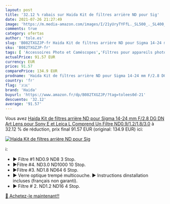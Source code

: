 ```yaml
---
layout: post
title: '32.12 % rabais sur Haida Kit de filtres arrière ND pour Sig'
date: 2021-07-26 21:27:49
image: 'https://m.media-amazon.com/images/I/21yUryTYFfL._SL500_._SL400_.jpg'
comments: true
category: ofertas
author: 'tole.es'
slug: 'B082TXGZJP-fr Haida Kit de filtres arrière ND pour Sigma 14-24 mm F/2.8...'
sku: 'B082TXGZJP-fr'
tags: [ 'Accessoires Photo et Caméscopes','Filtres pour appareils photo et caméscopes','Filtres à densité neutre pour appareils photo et caméscopes','High-Tech','Photo et caméscopes','haida', ]
actualPrice: 91.57 EUR
currency: EUR
price: 91.57
comparePrice: 134.9 EUR
prodname: 'Haida Kit de filtres arrière ND pour Sigma 14-24 mm F/2.8 DG DN Art Lens pour Sony E et Leica L  Comprend Un Filtre ND0.9/1.2/1.8/3.0'
country: 'fr'
flag: '🇫🇷'
brand: 'Haida'
buyurl: 'https://www.amazon.fr/dp/B082TXGZJP/?tag=tolees0d-21'
descuento: '32.12'
average: '91.57'
---
```


Vous avez [Haida Kit de filtres arrière ND pour Sigma 14-24 mm F/2.8 DG DN Art Lens pour Sony E et Leica L  Comprend Un Filtre ND0.9/1.2/1.8/3.0](https://www.amazon.fr/dp/B082TXGZJP/?tag=tolees0d-21)  à  32.12 % de réduction, prix final  91.57 EUR (original: 134.9 EUR) ici:

[![Haida Kit de filtres arrière ND pour Sig](https://m.media-amazon.com/images/I/21yUryTYFfL._SL500_._SL400_.jpg)](https://www.amazon.fr/dp/B082TXGZJP/?tag=tolees0d-21)

ℹ️:

- ► Filtre #1 ND0.9 ND8 3 Stop.
- ►Filtre #4. ND3.0 ND1000 10 Stop.
- ►Filtre #3. ND1.8 ND64 6 Stop.
- ► Verre optique trempé multicouche. ► Instructions dinstallation incluses (français non garanti).
- ► Filtre # 2. ND1.2 ND16 4 Stop.

[🛒 Achetez-le maintenant!!](https://www.amazon.fr/dp/B082TXGZJP/?tag=tolees0d-21)
